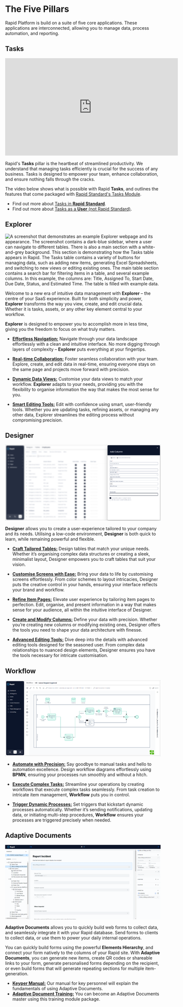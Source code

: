# The Five Pillars

Rapid Platform is build on a suite of five core applications. These applications are interconnected, allowing you to manage data, process automation, and reporting.

## Tasks

<iframe width="560" height="315" src="https://www.youtube.com/embed/herZLtwGYx4?si=XTua-6r4PvNstCU0" title="YouTube video player" frameborder="0" allow="accelerometer; autoplay; clipboard-write; encrypted-media; gyroscope; picture-in-picture; web-share" referrerpolicy="strict-origin-when-cross-origin" allowfullscreen></iframe>

Rapid's **Tasks** pillar is the heartbeat of streamlined productivity. We understand that managing tasks efficiently is crucial for the success of any business. Tasks is designed to empower your team, enhance collaboration, and ensure nothing falls through the cracks.

The video below shows what is possible with Rapid **Tasks**, and outlines the features that come packaged with [Rapid Standard's Tasks Module](</docs/Rapid/2-Rapid Modules/0-rapid-standard-home.md>).

- Find out more about [Tasks in **Rapid Standard**](</docs/Rapid/2-Rapid Modules/1-Tasks/creating-editing-and-deleting-tasks/creating-editing-and-deleting-tasks.md>).
- Find out more about [Tasks as a **User** (not Rapid Standard)](</docs/Rapid/3-User Manual/2-Explorer/9-Tasks/9-Tasks.md>).

## Explorer

![A screenshot that demonstrates an example Explorer webpage and its appearance. The screenshot contains a dark-blue sidebar, where a user can navigate to different tables. There is also a main section with a white-and-grey background. This section is demonstrating how the Tasks table appears in Rapid. The Tasks table contains a variety of buttons for managing data, such as adding new items, generating Excel Spreadsheets, and switching to new views or editing existing ones. The main table section contains a search bar for filtering items in a table, and several example columns. In this example, the columns are: Title, Assigned To, Start Date, Due Date, Status, and Estimated Time. The table is filled with example data.](<Explorer Example.png>)

Welcome to a new era of intuitive data management with **Explorer** – the centre of your SaaS experience. Built for both simplicity and power, **Explorer** transforms the way you view, create, and edit crucial data. Whether it is tasks, assets, or any other key element central to your workflow.

**Explorer** is designed to empower you to accomplish more in less time, giving you the freedom to focus on what truly matters.

- [**Effortless Navigation:**](</docs/Rapid/3-User Manual/2-Explorer/0-navigating-explorer/0-navigating-explorer.md>) Navigate through your data landscape effortlessly with a clean and intuitive interface. No more digging through layers of complexity – **Explorer** puts everything at your fingertips.

- [**Real-time Collaboration:**](</docs/Rapid/3-User Manual/2-Explorer/2-Items/4-item-history/4-item-history.md>) Foster seamless collaboration with your team. Explore, create, and edit data in real-time, ensuring everyone stays on the same page and projects move forward with precision.

- [**Dynamic Data Views:**](</docs/Rapid/3-User Manual/2-Explorer/4-Views/1-Views-Overview/1-Views-Overview.md>) Customise your data views to match your workflow. **Explorer** adapts to your needs, providing you with the flexibility to organise information the way that makes the most sense for you.

- [**Smart Editing Tools:**](</docs/Rapid/3-User Manual/2-Explorer/2-Items/2-items-editing/2-items-editing.md>) Edit with confidence using smart, user-friendly tools. Whether you are updating tasks, refining assets, or managing any other data, Explorer streamlines the editing process without compromising precision.

## Designer

![A screenshot that demonstrates an example Explorer webpage and its appearance. The Designer page focuses on a side bar that has opened with the title "Add Column" written in white on a white background. The side bar appears on the right-hand side of the image, and the rest of the image is blurred out. This is a feature in Rapid, that allows users to focus on the side panel. Underneath the "Add Column" title, are a variety of buttons and fields for the user to create their own column.](<Designer Example.png>)

**Designer** allows you to create a user-experience tailored to your company and its needs. Utilising a low-code environment, **Designer** is both quick to learn, while remaining powerful and flexible.

- [**Craft Tailored Tables:**](</docs/Rapid/Keyper%20Manual/Designer/Tables/all-about-tables-in-designer/>) Design tables that match your unique needs. Whether it’s organising complex data structures or creating a sleek, minimalist layout, Designer empowers you to craft tables that suit your vision.

- <a href="https://docs.rapidplatform.com/training/Extending%20and%20Customising%20Modules/Introduction%20to%20this%20Course/Welcome%20note">**Customise Screens with Ease:**</a> Bring your data to life by customising screens effortlessly. From color schemes to layout intricacies, Designer puts the creative control in your hands, ensuring your interface reflects your brand and workflow.

- [**Refine Item Pages:**](</docs/Rapid/Keyper%20Manual/Designer/Pages/all-about-pages-in-designer>) Elevate user experience by tailoring item pages to perfection. Edit, organise, and present information in a way that makes sense for your audience, all within the intuitive interface of Designer.

- [**Create and Modify Columns:**](</docs/Rapid/Keyper%20Manual/Designer/Tables/Table%20Configuration%20Guides/how-to-add-columns-to-a-data-table/>) Define your data with precision. Whether you’re creating new columns or modifying existing ones, Designer offers the tools you need to shape your data architecture with finesse.

- [**Advanced Editing Tools:**](</docs/Rapid/User%20Manual/Designer/what-is-designer/>) Dive deep into the details with advanced editing tools designed for the seasoned user. From complex data relationships to nuanced design elements, Designer ensures you have the tools necessary for intricate customisation.

## Workflow

![A screenshot that demonstrates the appearance of a Workflow webpage. The screenshot has a the side panel in dark blue on the left-hand side. On the right-hand side of the image, on a white and grey background, is the area for editing workflows and building automated processes. This process has been run successfully. The diagram is highlighted in green to show the route that the workflow took in order to complete the process run.](<Workflow Example.png>)

- [**Automate with Precision:**](</docs/Rapid/User%20Manual/Workflow/>) Say goodbye to manual tasks and hello to automation excellence. Design workflow diagrams effortlessly using **BPMN**, ensuring your processes run smoothly and without a hitch.

- [**Execute Complex Tasks:**](</docs/Rapid/User%20Manual/Workflow/>) Streamline your operations by creating workflows that execute complex tasks seamlessly. From task creation to intricate item management, **Workflow** puts you in control.

- [**Trigger Dynamic Processes:**](</docs/Rapid/User%20Manual/Workflow/>) Set triggers that kickstart dynamic processes automatically. Whether it’s sending notifications, updating data, or initiating multi-step procedures, **Workflow** ensures your processes are triggered precisely when needed.

## Adaptive Documents

![A screenshot demonstrating Adaptive Documents application. The application has a side-panel where components for a web form are listed in a hierarchy tree. In the middle section, the elements are arranged for a "Report Incident" form. In the rightmost section, there is an inspection panel where the attributes of each web form field can be set.](<Adaptive Example.png>)

**Adaptive Documents** allows you to quickly build web forms to collect data, and seamlessly integrate it with your Rapid database. Send forms to clients to collect data, or use them to power your daily internal operations.

You can quickly build forms using the powerful **Elements Hierarchy**, and connect your form natively to the columns of your Rapid site. With **Adaptive Documents**, you can generate new items, create QR codes or shareable links to your form, generate personalised forms depending on the recipient, or even build forms that will generate repeating sections for multiple item-generation.

- [**Keyper Manual:**](</docs/Rapid/Keyper%20Manual/Adaptive%20Designer/How%20to%20access%20Adaptive%20Designer/>) Our manual for key personnel will explain the fundamentals of using Adaptive Documents.
- [**Adaptive Document Training:**](/training/System%20Build%20Foundational/Adaptive%20Document/Introduction%20to%20Adaptive%20Documents) You can become an Adaptive Documents master using this training module package. 